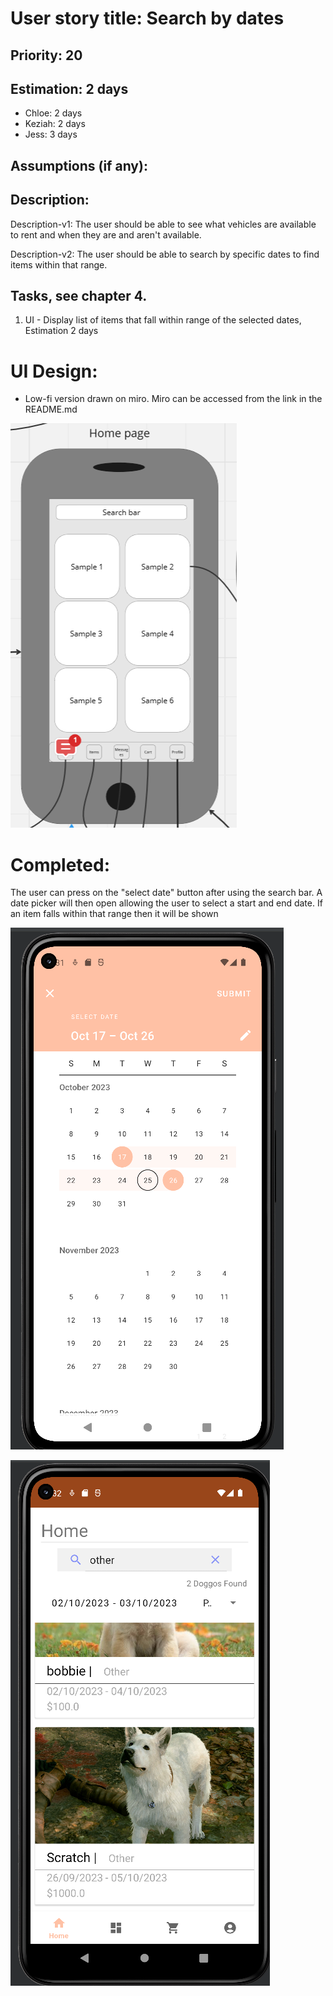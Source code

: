 
# User story title: Search by dates

## Priority: 20 

## Estimation: 2 days

* Chloe: 2 days
* Keziah: 2 days
* Jess: 3 days

## Assumptions (if any):

## Description:
Description-v1: The user should be able to see what vehicles are available to rent and when they are and aren't available.

Description-v2: The user should be able to search by specific dates to find items within that range.

## Tasks, see chapter 4.

1. UI - Display list of items that fall within range of the selected dates, Estimation 2 days


# UI Design:
* Low-fi version drawn on miro. Miro can be accessed from the link in the README.md

![image](/images/home_page.png)

# Completed:
The user can press on the "select date" button after using the search bar. A date picker will then open allowing the user to select a start and end date. If an item falls within that range then it will be shown


![image](/images/select_2_dates.png)

![image](/images/after_selecting_dates.png)

